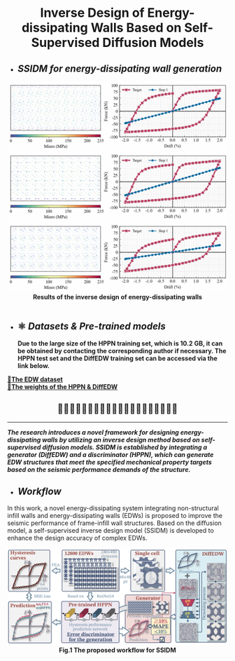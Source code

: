<div align=center>
  
# Inverse Design of Energy-dissipating Walls Based on Self-Supervised Diffusion Models
  
</div> 

<!-- 反向设计 -->
* ## **_SSIDM for energy-dissipating wall generation_**
<div align=center>
  <img width="600" src="Imgs/movie1_.gif"/>
  <img width="600" src="Imgs/movie2_.gif"/>
  <img width="600" src="Imgs/movie3_.gif"/>
   <div align=center><strong>Results of the inverse design of energy-dissipating walls</strong></div>
</div><br>    

* ## ⚛️ **_Datasets & Pre-trained models_**
  __Due to the large size of the HPPN training set, which is 10.2 GB, it can be obtained by contacting the corresponding author if necessary. The HPPN test set and the DiffEDW training set can be accessed via the link below.__

      
[**🔗The EDW dataset**](https://github.com/AshenOneme/SSIDM/releases/tag/EDW_Dataset)     
[**🔗The weights of the HPPN & DiffEDW**](https://github.com/AshenOneme/SSIDM/releases/tag/Pretrained_weights)

<div align=center>
  
## 🌟🌟🌟🌟🌟🌟🌟🌟🌟🌟🌟🌟🌟🌟🌟🌟🌟🌟🌟🌟
  
</div> 

___

*__The research introduces a novel framework for designing energy-dissipating walls by utilizing an inverse design method based on self-supervised diffusion models. SSIDM is established by integrating a generator (DiffEDW) and a discriminator (HPPN), which can generate EDW structures that meet the specified mechanical property targets based on the seismic performance demands of the structure.__*

<!-- 流程图 -->
* ## **_Workflow_**

In this work, a novel energy-dissipating system integrating non-structural infill walls and energy-dissipating walls (EDWs) is proposed to improve the seismic performance of frame-infill wall structures. Based on the diffusion model, a self-supervised inverse design model (SSIDM) is developed to enhance the design accuracy of complex EDWs.
<div align=center>
  <img width="1000" src="Imgs/Workflow2.png"/>
  <div align=center><strong>Fig.1 The proposed workflow for SSIDM</strong></div>
</div><br>
